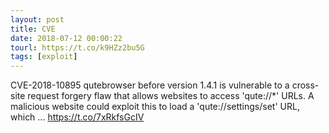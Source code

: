 ```yaml
---
layout: post
title: CVE
date: 2018-07-12 00:00:22
tourl: https://t.co/k9HZz2bu5G
tags: [exploit]
---
```

CVE-2018-10895 qutebrowser before version 1.4.1 is vulnerable to a cross-site request forgery flaw that allows websites to access 'qute://*' URLs. A malicious website could exploit this to load a 'qute://settings/set' URL, which ... https://t.co/7xRkfsGcIV